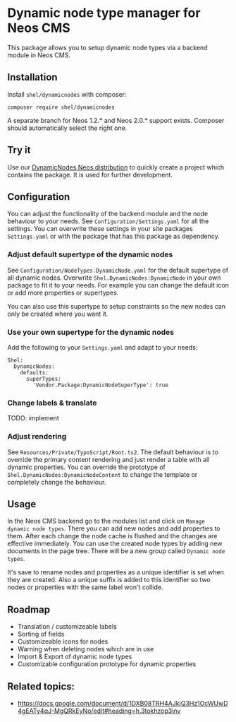 # Dynamic node type manager for Neos CMS

This package allows you to setup dynamic node types via a backend module in Neos CMS.

## Installation

Install `shel/dynamicnodes` with composer:

    composer require shel/dynamicnodes

A separate branch for Neos 1.2.* and Neos 2.0.* support exists.
Composer should automatically select the right one.

## Try it

Use our [DynamicNodes Neos distribution](https://github.com/Sebobo/ShelDynamicNodesDistribution) to quickly create
a project which contains the package. It is used for further development.

## Configuration

You can adjust the functionality of the backend module and the node behaviour to your needs.
See `Configuration/Settings.yaml` for all the settings. 
You can overwrite these settings in your site packages `Settings.yaml` or with the package that
has this package as dependency.

### Adjust default supertype of the dynamic nodes

See `Configuration/NodeTypes.DynamicNode.yaml` for the default supertype of all dynamic nodes.
Overwrite `Shel.DynamicNodes:DynamicNode` in your own package to fit it to your needs.
For example you can change the default icon or add more properties or supertypes.

You can also use this supertype to setup constraints so the new nodes can only be created
where you want it.

### Use your own supertype for the dynamic nodes

Add the following to your `Settings.yaml` and adapt to your needs:

    Shel:
      DynamicNodes:
        defaults:
          superTypes:
            'Vendor.Package:DynamicNodeSuperType': true
  
### Change labels & translate

TODO: implement

### Adjust rendering

See `Resources/Private/TypoScript/Root.ts2`.
The default behaviour is to override the primary content rendering and just render a table with
all dynamic properties.
You can override the prototype of `Shel.DynamicNodes:DynamicNodeContent` to change the template
or completely change the behaviour.

## Usage
 
In the Neos CMS backend go to the modules list and click on `Manage dynamic node types`.
There you can add new nodes and add properties to them.
After each change the node cache is flushed and the changes are effective immediately.
You can use the created node types by adding new documents in the page tree.
There will be a new group called `Dynamic node types`.

It's save to rename nodes and properties as a unique identifier is set when they are created.
Also a unique suffix is added to this identifier so two nodes or properties with the same
label won't collide.

## Roadmap

* Translation / customizeable labels
* Sorting of fields
* Customizeable icons for nodes
* Warning when deleting nodes which are in use
* Import & Export of dynamic node types
* Customizable configuration prototype for dynamic properties

## Related topics:

* https://docs.google.com/document/d/1DXB08TRH4AJkjQ3Hz1OcWUwD4gEATy4qJ-MgQRkEyNo/edit#heading=h.3tokhzop3inv
